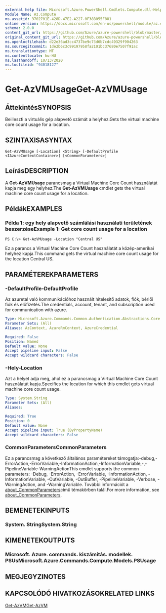 ```yaml
---
external help file: Microsoft.Azure.PowerShell.Cmdlets.Compute.dll-Help.xml
Module Name: Az.Compute
ms.assetid: 3702701E-428D-47E2-A227-0F38B055F881
online version: https://docs.microsoft.com/en-us/powershell/module/az.compute/get-azvmusage
schema: 2.0.0
content_git_url: https://github.com/Azure/azure-powershell/blob/master/src/Compute/Compute/help/Get-AzVMUsage.md
original_content_git_url: https://github.com/Azure/azure-powershell/blob/master/src/Compute/Compute/help/Get-AzVMUsage.md
ms.openlocfilehash: d22e36ad3cc4737be9c73d6b7cdc49329f904263
ms.sourcegitcommit: 1de2b6c3c99197958fa2101bc37680e7507f91ac
ms.translationtype: MT
ms.contentlocale: hu-HU
ms.lasthandoff: 10/13/2020
ms.locfileid: "94018127"
---
```

# <span data-ttu-id="924e9-101">Get-AzVMUsage</span><span class="sxs-lookup"><span data-stu-id="924e9-101">Get-AzVMUsage</span></span>

## <span data-ttu-id="924e9-102">Áttekintés</span><span class="sxs-lookup"><span data-stu-id="924e9-102">SYNOPSIS</span></span>
<span data-ttu-id="924e9-103">Beilleszti a virtuális gép alapvető számát a helyhez.</span><span class="sxs-lookup"><span data-stu-id="924e9-103">Gets the virtual machine core count usage for a location.</span></span>

## <span data-ttu-id="924e9-104">SZINTAXISA</span><span class="sxs-lookup"><span data-stu-id="924e9-104">SYNTAX</span></span>

```
Get-AzVMUsage [-Location] <String> [-DefaultProfile <IAzureContextContainer>] [<CommonParameters>]
```

## <span data-ttu-id="924e9-105">Leírás</span><span class="sxs-lookup"><span data-stu-id="924e9-105">DESCRIPTION</span></span>
<span data-ttu-id="924e9-106">A **Get-AzVMUsage** parancsmag a Virtual Machine Core Count használatát kapja meg egy helyhez.</span><span class="sxs-lookup"><span data-stu-id="924e9-106">The **Get-AzVMUsage** cmdlet gets the virtual machine core count usage for a location.</span></span>

## <span data-ttu-id="924e9-107">Példák</span><span class="sxs-lookup"><span data-stu-id="924e9-107">EXAMPLES</span></span>

### <span data-ttu-id="924e9-108">Példa 1: egy hely alapvető számlálási használati területének beszerzése</span><span class="sxs-lookup"><span data-stu-id="924e9-108">Example 1: Get core count usage for a location</span></span>
```
PS C:\> Get-AzVMUsage -Location "Central US"
```

<span data-ttu-id="924e9-109">Ez a parancs a Virtual Machine Core Count használatát a közép-amerikai helyhez kapja.</span><span class="sxs-lookup"><span data-stu-id="924e9-109">This command gets the virtual machine core count usage for the location Central US.</span></span>

## <span data-ttu-id="924e9-110">PARAMÉTEREK</span><span class="sxs-lookup"><span data-stu-id="924e9-110">PARAMETERS</span></span>

### <span data-ttu-id="924e9-111">-DefaultProfile</span><span class="sxs-lookup"><span data-stu-id="924e9-111">-DefaultProfile</span></span>
<span data-ttu-id="924e9-112">Az azuretal való kommunikációhoz használt hitelesítő adatok, fiók, bérlői fiók és előfizetés.</span><span class="sxs-lookup"><span data-stu-id="924e9-112">The credentials, account, tenant, and subscription used for communication with azure.</span></span>

```yaml
Type: Microsoft.Azure.Commands.Common.Authentication.Abstractions.Core.IAzureContextContainer
Parameter Sets: (All)
Aliases: AzContext, AzureRmContext, AzureCredential

Required: False
Position: Named
Default value: None
Accept pipeline input: False
Accept wildcard characters: False
```

### <span data-ttu-id="924e9-113">-Hely</span><span class="sxs-lookup"><span data-stu-id="924e9-113">-Location</span></span>
<span data-ttu-id="924e9-114">Azt a helyet adja meg, ahol ez a parancsmag a Virtual Machine Core Count használatát kapja.</span><span class="sxs-lookup"><span data-stu-id="924e9-114">Specifies the location for which this cmdlet gets virtual machine core count usage.</span></span>

```yaml
Type: System.String
Parameter Sets: (All)
Aliases:

Required: True
Position: 0
Default value: None
Accept pipeline input: True (ByPropertyName)
Accept wildcard characters: False
```

### <span data-ttu-id="924e9-115">CommonParameters</span><span class="sxs-lookup"><span data-stu-id="924e9-115">CommonParameters</span></span>
<span data-ttu-id="924e9-116">Ez a parancsmag a következő általános paramétereket támogatja:-debug,-ErrorAction,-ErrorVariable,-InformationAction,-InformationVariable,-,-PipelineVariable-WarningAction</span><span class="sxs-lookup"><span data-stu-id="924e9-116">This cmdlet supports the common parameters: -Debug, -ErrorAction, -ErrorVariable, -InformationAction, -InformationVariable, -OutVariable, -OutBuffer, -PipelineVariable, -Verbose, -WarningAction, and -WarningVariable.</span></span> <span data-ttu-id="924e9-117">További információt a [about_CommonParameters](http://go.microsoft.com/fwlink/?LinkID=113216)című témakörben talál.</span><span class="sxs-lookup"><span data-stu-id="924e9-117">For more information, see [about_CommonParameters](http://go.microsoft.com/fwlink/?LinkID=113216).</span></span>

## <span data-ttu-id="924e9-118">BEMENETEK</span><span class="sxs-lookup"><span data-stu-id="924e9-118">INPUTS</span></span>

### <span data-ttu-id="924e9-119">System. String</span><span class="sxs-lookup"><span data-stu-id="924e9-119">System.String</span></span>

## <span data-ttu-id="924e9-120">KIMENETEK</span><span class="sxs-lookup"><span data-stu-id="924e9-120">OUTPUTS</span></span>

### <span data-ttu-id="924e9-121">Microsoft. Azure. commands. kiszámítás. modellek. PSUs</span><span class="sxs-lookup"><span data-stu-id="924e9-121">Microsoft.Azure.Commands.Compute.Models.PSUsage</span></span>

## <span data-ttu-id="924e9-122">MEGJEGYZI</span><span class="sxs-lookup"><span data-stu-id="924e9-122">NOTES</span></span>

## <span data-ttu-id="924e9-123">KAPCSOLÓDÓ HIVATKOZÁSOK</span><span class="sxs-lookup"><span data-stu-id="924e9-123">RELATED LINKS</span></span>

[<span data-ttu-id="924e9-124">Get-AzVM</span><span class="sxs-lookup"><span data-stu-id="924e9-124">Get-AzVM</span></span>](./Get-AzVM.md)


